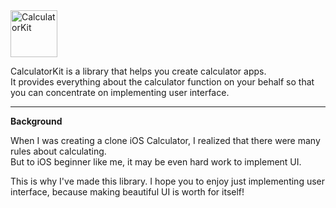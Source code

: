 <img alt="CalculatorKit" src="https://user-images.githubusercontent.com/34618339/99825007-d5175980-2b99-11eb-9f70-bb04f6198f28.png" height="75"/>

CalculatorKit is a library that helps you create calculator apps.  
It provides everything about the calculator function on your behalf so that you can concentrate on implementing user interface.


---

**Background**

When I was creating a clone iOS Calculator, I realized that there were many rules about calculating.  
But to iOS beginner like me, it may be even hard work to implement UI. 

This is why I've made this library. I hope you to enjoy just implementing user interface, because making beautiful UI is worth for itself!
